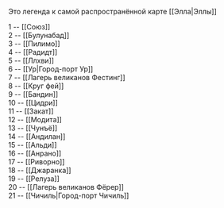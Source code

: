 Это легенда к самой распространённой карте [[Элла|Эллы]]

1 -- [[Союз]]<br>
2 -- [[Булунабад]]<br>
3 -- [[Пилимо]]<br>
4 -- [[Радидт]]<br>
5 -- [[Ллхви]]<br>
6 -- [[Ур|Город-порт Ур]]<br>
7 -- [[Лагерь великанов Фестинг]]<br>
8 -- [[Круг фей]]<br>
9 -- [[Бандин]]<br>
10 -- [[Цидри]]<br>
11 -- [[Закат]]<br>
12 -- [[Модита]]<br>
13 -- [[Чунъё]]<br>
14 -- [[Андилан]]<br>
15 -- [[Альди]]<br>
16 -- [[Анрано]]<br>
17 -- [[Риворно]]<br>
18 -- [[Джаранка]]<br>
19 -- [[Релуза]]<br>
20 -- [[Лагерь великанов Фёрер]]<br>
21 -- [[Чичиль|Город-порт Чичиль]]<br>